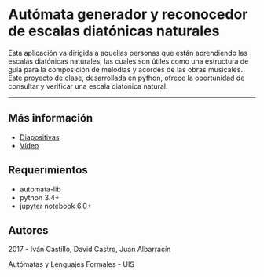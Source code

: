 # Autómata generador y reconocedor de escalas diatónicas naturales
Esta aplicación va dirigida a aquellas personas que están aprendiendo las escalas diatónicas naturales, las cuales son útiles como una estructura de guía para la composición de melodías y acordes de las obras musicales. Este proyecto de clase, desarrollada en python, ofrece la oportunidad de consultar y verificar una escala diatónica natural.
<hr>

## Más información
* <a href="https://ivanrcas.github.io/escalas-musicales-automata/diapositivas.html" target="_blank">Diapositivas</a>
* <a href="https://www.youtube.com/watch?v=QESGp-TWFM0" target="_blank">Vídeo</a>

## Requerimientos
* automata-lib
* python 3.4+
* jupyter notebook 6.0+

## Autores
2017 - Iván Castillo, David Castro, Juan Albarracín

Autómatas y Lenguajes Formales - UIS
